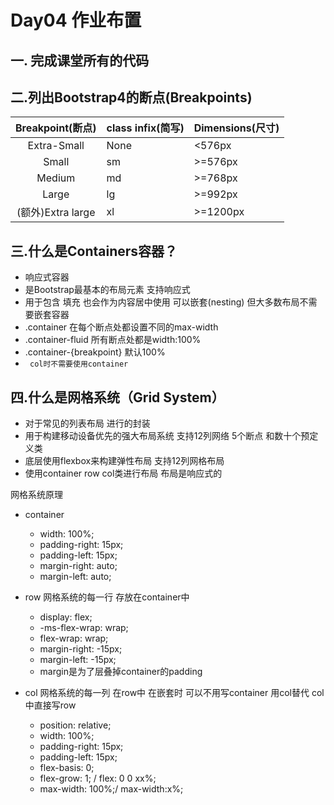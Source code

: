 # Day04 作业布置

## 一. 完成课堂所有的代码



## 二.列出Bootstrap4的断点(Breakpoints)

| Breakpoint(断点)  | class infix(简写) | Dimensions(尺寸) |
| :---------------: | ----------------- | ---------------- |
|    Extra-Small    | None              | <576px           |
|       Small       | sm                | >=576px          |
|      Medium       | md                | >=768px          |
|       Large       | lg                | >=992px          |
| (额外)Extra large | xl                | >=1200px         |

## 三.什么是Containers容器？

- 响应式容器
- 是Bootstrap最基本的布局元素 支持响应式
- 用于包含 填充 也会作为内容居中使用 可以嵌套(nesting) 但大多数布局不需要嵌套容器
- .container 在每个断点处都设置不同的max-width
- .container-fluid 所有断点处都是width:100%
- .container-{breakpoint} 默认100%
- ` col时不需要使用container`

## 四.什么是网格系统（Grid System）

- 对于常见的列表布局 进行的封装
- 用于构建移动设备优先的强大布局系统 支持12列网络 5个断点 和数十个预定义类
- 底层使用flexbox来构建弹性布局 支持12列网格布局
- 使用container row col类进行布局 布局是响应式的

网格系统原理

- container
  - width: 100%;
  - padding-right:  15px;
  - padding-left: 15px;
  - margin-right: auto;
  - margin-left: auto;

- row 网格系统的每一行 存放在container中
  - display: flex;
  - -ms-flex-wrap: wrap;
  - flex-wrap: wrap;
  - margin-right: -15px;
  - margin-left: -15px;
  - margin是为了层叠掉container的padding

- col 网格系统的每一列 在row中 在嵌套时 可以不用写container 用col替代 col中直接写row
  - position: relative;
  - width: 100%;
  - padding-right: 15px;
  - padding-left: 15px;
  - flex-basis: 0;
  - flex-grow: 1; / flex: 0 0 xx%;
  - max-width: 100%;/ max-width:x%;



















